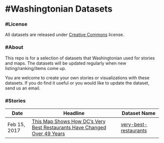 # #Washingtonian Datasets

### #License

All datasets are released under <a href="https://creativecommons.org/licenses/by-nc-sa/4.0/">Creative Commons</a> license.

### #About

This repo is for a selection of datasets that Washingtonian used for stories and maps. The datasets will be updated regularly when new listing/ranking/items come up. 

You are welcome to create your own stories or visualizations with these datasets. If you do find it useful or you would like to update the dataset, send us an email. 

### #Stories
<table>
<thead>
<tr>
<th>Date</th>
<th>Headline</th>
<th>Dataset Name</th>
</tr>
</thead>
<tbody>
<tr>
<td>Feb 15, 2017</td>
<td><a href="http://bit.ly/2pr58yh">This Map Shows How DC’s Very Best Restaurants Have Changed Over 49 Years</a></td>
<td><a href="http://bit.ly/2p4WtlB">very-best-restaurants</a></td>
</tr>
</tbody></table>



